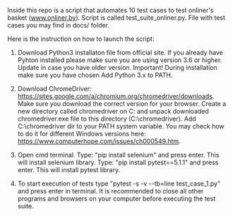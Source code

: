Inside this repo is a script that automates 10 test cases to test onliner's basket (www.onliner.by). Script is called test_suite_onliner.py. File with test cases you may find in docs/ folder. 

Here is the instruction on how to launch the script:

1. Download Python3 installaton file from official site. 
If you already have Pyhton installed please make sure you are using version 3.6 or higher. Update in case you have older version. Important! During installation make sure you have chosen Add Python 3.x to PATH.

2. Download ChromeDriver: https://sites.google.com/a/chromium.org/chromedriver/downloads.
Make sure you download the correct version for your browser. Create a new directory called chromedriver on C: and unpack downloaded chromedriver.exe file to this directory (C:\chromedriver). Add C:\chromedriver dir to your PATH system variable. You may check how to do it for different Windows versions here: 
https://www.computerhope.com/issues/ch000549.htm. 

3. Open cmd terminal.
Type: "pip install selenium" and press enter. This will install selenium library.
Type: "pip install pytest==5.1.1" and press enter. This will install pytest library.

4. To start execution of tests type "pytest -s -v --tb=line test_case_1.py" and press enter in terminal. It is recommended to close all other programs and browsers on your computer before executing the test suite. 
